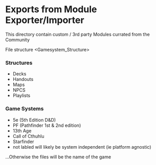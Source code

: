 # Exports from Module Exporter/Importer 

This directory contain custom / 3rd party Modules currated from the Community 


File structure <Gamesystem_Structure>


### Structures
* Decks
* Handouts
* Maps
* NPCS
* Playlists

### Game Systems
* 5e (5th Edition D&D)
* PF (Pathfinder 1st & 2nd edition)
* 13th Age
* Call of Cthuhlu 
* Starfinder
* not labled will likely be system independent (ie platform agnostic)


...Otherwise the files will be the name of the game

